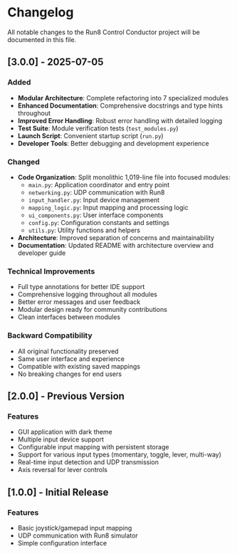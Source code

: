 # Changelog

All notable changes to the Run8 Control Conductor project will be documented in this file.

## [3.0.0] - 2025-07-05

### Added
- **Modular Architecture**: Complete refactoring into 7 specialized modules
- **Enhanced Documentation**: Comprehensive docstrings and type hints throughout
- **Improved Error Handling**: Robust error handling with detailed logging
- **Test Suite**: Module verification tests (`test_modules.py`)
- **Launch Script**: Convenient startup script (`run.py`)
- **Developer Tools**: Better debugging and development experience

### Changed
- **Code Organization**: Split monolithic 1,019-line file into focused modules:
  - `main.py`: Application coordinator and entry point
  - `networking.py`: UDP communication with Run8
  - `input_handler.py`: Input device management
  - `mapping_logic.py`: Input mapping and processing logic
  - `ui_components.py`: User interface components
  - `config.py`: Configuration constants and settings
  - `utils.py`: Utility functions and helpers
- **Architecture**: Improved separation of concerns and maintainability
- **Documentation**: Updated README with architecture overview and developer guide

### Technical Improvements
- Full type annotations for better IDE support
- Comprehensive logging throughout all modules
- Better error messages and user feedback
- Modular design ready for community contributions
- Clean interfaces between modules

### Backward Compatibility
- All original functionality preserved
- Same user interface and experience
- Compatible with existing saved mappings
- No breaking changes for end users

## [2.0.0] - Previous Version

### Features
- GUI application with dark theme
- Multiple input device support
- Configurable input mapping with persistent storage
- Support for various input types (momentary, toggle, lever, multi-way)
- Real-time input detection and UDP transmission
- Axis reversal for lever controls

## [1.0.0] - Initial Release

### Features
- Basic joystick/gamepad input mapping
- UDP communication with Run8 simulator
- Simple configuration interface
